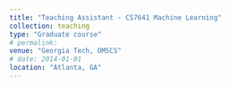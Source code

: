 ```yaml
---
title: "Teaching Assistant - CS7641 Machine Learning"
collection: teaching
type: "Graduate course"
# permalink: 
venue: "Georgia Tech, OMSCS"
# date: 2014-01-01
location: "Atlanta, GA"
---
```


<!-- This is a description of a teaching experience. You can use markdown like any other post.

Heading 1
======

Heading 2
======

Heading 3
====== -->